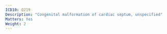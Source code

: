```yaml
---
ICD10: Q219
Description: "Congenital malformation of cardiac septum, unspecified"
Matters: Yes
Weight: 2
---
```


